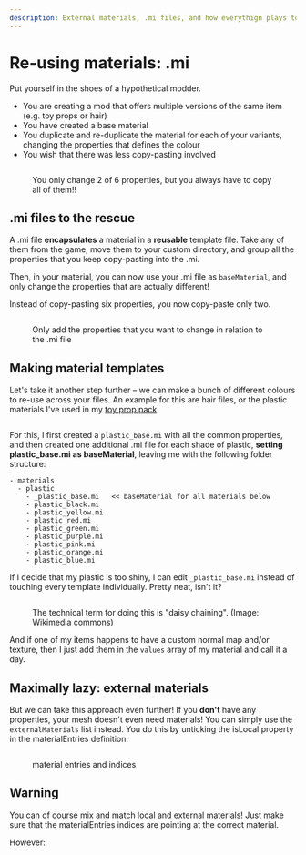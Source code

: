 ```yaml
---
description: External materials, .mi files, and how everythign plays together
---
```


# Re-using materials: .mi

Put yourself in the shoes of a hypothetical modder.

* You are creating a mod that offers multiple versions of the same item (e.g. toy props or hair)&#x20;
* You have created a base material
* You duplicate and re-duplicate the material for each of your variants, changing the properties that defines the colour
* You wish that there was less copy-pasting involved

<figure><img src="../../../.gitbook/assets/mi_files_materials_the_problem.png" alt=""><figcaption><p>You only change 2 of 6 properties, but you always have to copy all of them!!</p></figcaption></figure>

## .mi files to the rescue

A .mi file **encapsulates** a material in a **reusable** template file. Take any of them from the game, move them to your custom directory, and group all the properties that you keep copy-pasting into the .mi.&#x20;

Then, in your material, you can now use your .mi file as `baseMaterial`, and only change the properties that are actually different!

<!-- {% hint style="success" %}
For a collection of example .mi files, check [manavortex's MEGA](https://mega.nz/folder/KJ8DnBhK#VG0KzRhedBMRRsfd0Cdc0A).
{% endhint %} -->

Instead of copy-pasting six properties, you now copy-paste only two.

<figure><img src="../../../.gitbook/assets/mi_files_the_solution.png" alt=""><figcaption><p>Only add the properties that you want to change in relation to the .mi file</p></figcaption></figure>

## Making material templates

Let's take it another step further – we can make a bunch of different colours to re-use across your files. An example for this are hair files, or the plastic materials I've used in my [toy prop pack](https://www.nexusmods.com/cyberpunk2077/mods/7391).

<figure><img src="https://staticdelivery.nexusmods.com/mods/3333/images/7391/7391-1676065515-1014778223.png" alt=""><figcaption></figcaption></figure>

For this, I first created a `plastic_base.mi` with all the common properties, and then created one additional .mi file for each shade of plastic, **setting plastic\_base.mi as baseMaterial**, leaving me with the following folder structure:

```
- materials
  - plastic
    - _plastic_base.mi   << baseMaterial for all materials below
    - plastic_black.mi
    - plastic_yellow.mi
    - plastic_red.mi
    - plastic_green.mi
    - plastic_purple.mi
    - plastic_pink.mi
    - plastic_orange.mi
    - plastic_blue.mi
```

If I decide that my plastic is too shiny, I can edit `_plastic_base.mi` instead of touching every template individually. Pretty neat, isn't it?

<figure><img src="https://upload.wikimedia.org/wikipedia/commons/thumb/2/29/Daisy_chain.JPG/1200px-Daisy_chain.JPG" alt=""><figcaption><p>The technical term for doing this is "daisy chaining". (Image: Wikimedia commons)</p></figcaption></figure>

And if one of my items happens to have a custom normal map and/or texture, then I just add them in the `values` array of my material and call it a day.

## Maximally lazy: external materials

But we can take this approach even further! If you **don't** have any properties, your mesh doesn't even need materials! You can simply use the `externalMaterials` list instead. You do this by unticking the isLocal property in the materialEntries definition:

<figure><img src="../../../.gitbook/assets/material_indices.png" alt=""><figcaption><p>material entries and indices</p></figcaption></figure>

## Warning

You can of course mix and match local and external materials! Just make sure that the materialEntries indices are pointing at the correct material.&#x20;

However:

<!-- {% hint style="danger" %}
If you are using `preloadLocalMaterials`, you need to use `preloadExternalMaterials` instead of `externalMaterials.`
{% endhint %} -->

